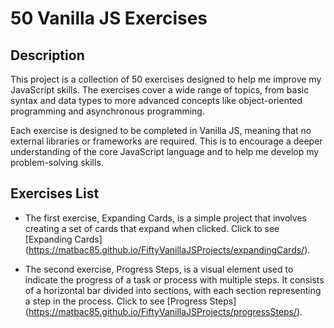 # 50 Vanilla JS Exercises

## Description

This project is a collection of 50 exercises designed to help me improve my JavaScript skills. The exercises cover a wide range of topics, from basic syntax and data types to more advanced concepts like object-oriented programming and asynchronous programming.

Each exercise is designed to be completed in Vanilla JS, meaning that no external libraries or frameworks are required. This is to encourage a deeper understanding of the core JavaScript language and to help me develop my problem-solving skills.

## Exercises List

* The first exercise, Expanding Cards, is a simple project that involves creating a set of cards that expand when clicked. Click to see [Expanding Cards] (https://matbac85.github.io/FiftyVanillaJSProjects/expandingCards/). 

* The second exercise, Progress Steps, is a visual element used to indicate the progress of a task or process with multiple steps. It consists of a horizontal bar divided into sections, with each section representing a step in the process. Click to see [Progress Steps] (https://matbac85.github.io/FiftyVanillaJSProjects/progressSteps/). 
